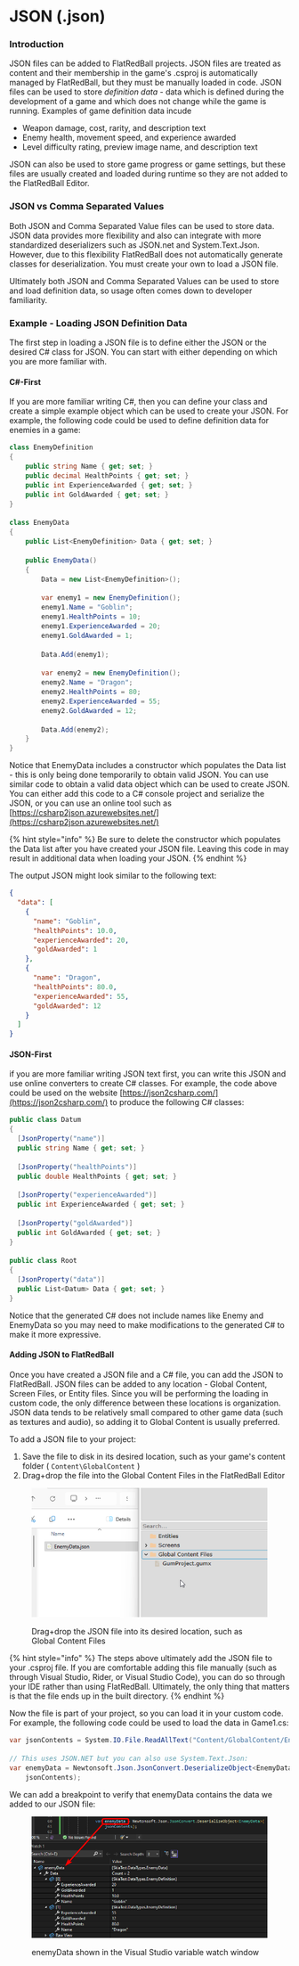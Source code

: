 # JSON (.json)

### Introduction

JSON files can be added to FlatRedBall projects. JSON files are treated as content and their membership in the game's .csproj is automatically managed by FlatRedBall, but they must be manually loaded in code. JSON files can be used to store _definition data_ - data which is defined during the development of a game and which does not change while the game is running. Examples of game definition data incude

* Weapon damage, cost, rarity, and description text
* Enemy health, movement speed, and experience awarded
* Level difficulty rating, preview image name, and description text

JSON can also be used to store game progress or game settings, but these files are usually created and loaded during runtime so they are not added to the FlatRedBall Editor.

### JSON vs Comma Separated Values

Both JSON and Comma Separated Value files can be used to store data. JSON data provides more flexibility and also can integrate with more standardized deserializers such as JSON.net and System.Text.Json. However, due to this flexibility FlatRedBall does not automatically generate classes for deserialization. You must create your own to load a JSON file.

Ultimately both JSON and Comma Separated Values can be used to store and load definition data, so usage often comes down to developer familiarity.

### Example - Loading JSON Definition Data

The first step in loading a JSON file is to define either the JSON or the desired C# class for JSON. You can start with either depending on which you are more familiar with.

#### C#-First

If you are more familiar writing C#, then you can define your class and create a simple example object which can be used to create your JSON. For example, the following code could be used to define definition data for enemies in a game:

```csharp
class EnemyDefinition
{
    public string Name { get; set; }
    public decimal HealthPoints { get; set; }
    public int ExperienceAwarded { get; set; }
    public int GoldAwarded { get; set; }
}

class EnemyData
{
    public List<EnemyDefinition> Data { get; set; }

    public EnemyData()
    {
        Data = new List<EnemyDefinition>();

        var enemy1 = new EnemyDefinition();
        enemy1.Name = "Goblin";
        enemy1.HealthPoints = 10;
        enemy1.ExperienceAwarded = 20;
        enemy1.GoldAwarded = 1;

        Data.Add(enemy1);

        var enemy2 = new EnemyDefinition();
        enemy2.Name = "Dragon";
        enemy2.HealthPoints = 80;
        enemy2.ExperienceAwarded = 55;
        enemy2.GoldAwarded = 12;

        Data.Add(enemy2);
    }
}
```

Notice that EnemyData includes a constructor which populates the Data list - this is only being done temporarily to obtain valid JSON. You can use similar code to obtain a valid data object which can be used to create JSON. You can either add this code to a C# console project and serialize the JSON, or you can use an online tool such as [https://csharp2json.azurewebsites.net/](https://csharp2json.azurewebsites.net/)

{% hint style="info" %}
Be sure to delete the constructor which populates the Data list after you have created your JSON file. Leaving this code in may result in additional data when loading your JSON.
{% endhint %}

The output JSON might look similar to the following text:

```json
{
  "data": [
    {
      "name": "Goblin",
      "healthPoints": 10.0,
      "experienceAwarded": 20,
      "goldAwarded": 1
    },
    {
      "name": "Dragon",
      "healthPoints": 80.0,
      "experienceAwarded": 55,
      "goldAwarded": 12
    }
  ]
}
```

#### JSON-First

if you are more familiar writing JSON text first, you can write this JSON and use online converters to create C# classes. For example, the code above could be used on the website [https://json2csharp.com/](https://json2csharp.com/) to produce the following C# classes:

```csharp
public class Datum
{
  [JsonProperty("name")]
  public string Name { get; set; }

  [JsonProperty("healthPoints")]
  public double HealthPoints { get; set; }

  [JsonProperty("experienceAwarded")]
  public int ExperienceAwarded { get; set; }

  [JsonProperty("goldAwarded")]
  public int GoldAwarded { get; set; }
}

public class Root
{
  [JsonProperty("data")]
  public List<Datum> Data { get; set; }
}
```

Notice that the generated C# does not include names like Enemy and EnemyData so you may need to make modifications to the generated C# to make it more expressive.

#### Adding JSON to FlatRedBall

Once you have created a JSON file and a C# file, you can add the JSON to FlatRedBall. JSON files can be added to any location - Global Content, Screen Files, or Entity files. Since you will be performing the loading in custom code, the only difference between these locations is organization. JSON data tends to be relatively small compared to other game data (such as textures and audio), so adding it to Global Content is usually preferred.

To add a JSON file to your project:

1. Save the file to disk in its desired location, such as your game's content folder ( `Content\GlobalContent` )
2. Drag+drop the file into the Global Content Files in the FlatRedBall Editor

<figure><img src="../../../.gitbook/assets/01_04 55 05.gif" alt=""><figcaption><p>Drag+drop the JSON file into its desired location, such as Global Content Files</p></figcaption></figure>

{% hint style="info" %}
The steps above ultimately add the JSON file to your .csproj file. If you are comfortable adding this file manually (such as through Visual Studio, Rider, or Visual Studio Code), you can do so through your IDE rather than using FlatRedBall. Ultimately, the only thing that matters is that the file ends up in the built directory.
{% endhint %}

Now the file is part of your project, so you can load it in your custom code. For example, the following code could be used to load the data in Game1.cs:

```csharp
var jsonContents = System.IO.File.ReadAllText("Content/GlobalContent/EnemyData.json");

// This uses JSON.NET but you can also use System.Text.Json:
var enemyData = Newtonsoft.Json.JsonConvert.DeserializeObject<EnemyData>(
    jsonContents);
```

We can add a breakpoint to verify that enemyData contains the data we added to our JSON file:

<figure><img src="../../../.gitbook/assets/image (368).png" alt=""><figcaption><p>enemyData shown in the Visual Studio variable watch window</p></figcaption></figure>
